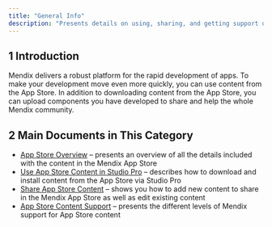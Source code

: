 ```yaml
---
title: "General Info"
description: "Presents details on using, sharing, and getting support on Mendix App Store content."
---
```


## 1 Introduction

Mendix delivers a robust platform for the rapid development of apps. To make your development move even more quickly, you can use content from the App Store. In addition to downloading content from the App Store, you can upload components you have developed to share and help the whole Mendix community.

## 2 Main Documents in This Category

* [App Store Overview](app-store-overview) – presents an overview of all the details included with the content in the Mendix App Store
* [Use App Store Content in Studio Pro](app-store-content) – describes how to download and install content from the App Store via Studio Pro
* [Share App Store Content](share-app-store-content) – shows you how to add new content to share in the Mendix App Store as well as edit existing content
* [App Store Content Support](app-store-content-support) – presents the different levels of Mendix support for App Store content

